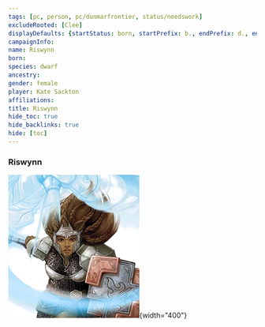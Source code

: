 ```yaml
---
tags: [pc, person, pc/dunmarfrontier, status/needswork]
excludeRooted: [Clee]
displayDefaults: {startStatus: born, startPrefix: b., endPrefix: d., endStatus: died}
campaignInfo:
name: Riswynn
born:
species: dwarf
ancestry:
gender: female
player: Kate Sackton
affiliations:
title: Riswynn
hide_toc: true
hide_backlinks: true
hide: [toc]
---
```

### Riswynn

![Riswynn](../../../assets/riswynn.png){width="400"}